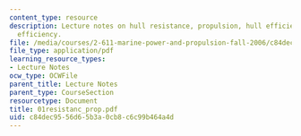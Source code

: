 ```yaml
---
content_type: resource
description: Lecture notes on hull resistance, propulsion, hull efficiency, and propeller
  efficiency.
file: /media/courses/2-611-marine-power-and-propulsion-fall-2006/c84dec9556d65b3a0cb8c6c99b464a4d_01resistanc_prop.pdf
file_type: application/pdf
learning_resource_types:
- Lecture Notes
ocw_type: OCWFile
parent_title: Lecture Notes
parent_type: CourseSection
resourcetype: Document
title: 01resistanc_prop.pdf
uid: c84dec95-56d6-5b3a-0cb8-c6c99b464a4d
---
```

